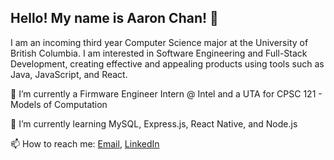 ## Hello! My name is Aaron Chan! 👋

I am an incoming third year Computer Science major at the University of British Columbia. I am interested in Software Engineering and Full-Stack Development, creating effective and appealing products using tools such as Java, JavaScript, and React.

🔧 I’m currently a Firmware Engineer Intern @ Intel and a UTA for CPSC 121 - Models of Computation

📖 I’m currently learning MySQL, Express.js, React Native, and Node.js

📫 How to reach me: [Email](mailto:chan.aaron73@gmail.com), [LinkedIn](https://www.linkedin.com/in/aaronkaicheechan/)

